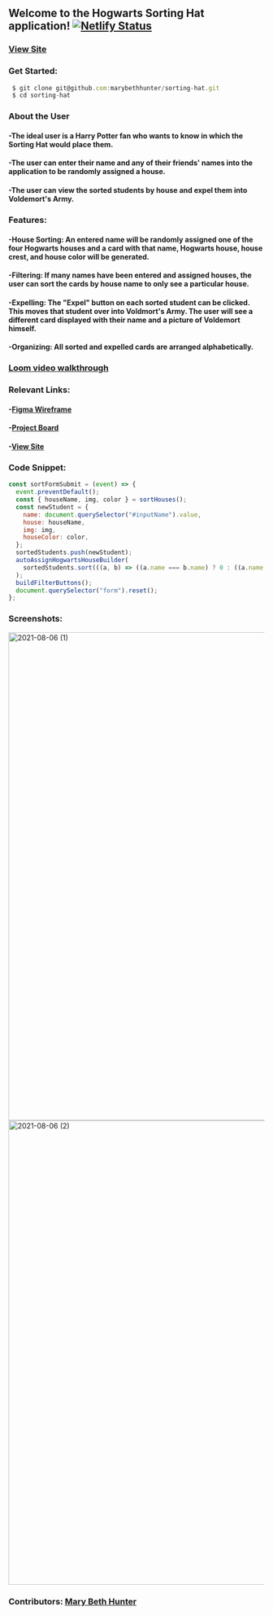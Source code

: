 ## Welcome to the Hogwarts Sorting Hat application! [![Netlify Status](https://api.netlify.com/api/v1/badges/434b4a23-adec-4c3c-89e5-9b7b7877a236/deploy-status)](https://app.netlify.com/sites/mbh-sortinghat/deploys)

### [View Site](https://mbh-sortinghat.netlify.app/)

### Get Started:

```javascript
 $ git clone git@github.com:marybethhunter/sorting-hat.git
 $ cd sorting-hat
```

### About the User
#### -The ideal user is a Harry Potter fan who wants to know in which the Sorting Hat would place them. 
#### -The user can enter their name and any of their friends' names into the application to be randomly assigned a house. 
#### -The user can view the sorted students by house and expel them into Voldemort's Army.

### Features: 
#### -House Sorting: An entered name will be randomly assigned one of the four Hogwarts houses and a card with that name, Hogwarts house, house crest, and house color will be generated.
#### -Filtering: If many names have been entered and assigned houses, the user can sort the cards by house name to only see a particular house. 

#### -Expelling: The "Expel" button on each sorted student can be clicked. This moves that student over into Voldmort's Army. The user will see a different card displayed with their name and a picture of Voldemort himself.

#### -Organizing: All sorted and expelled cards are arranged alphabetically.

### [Loom video walkthrough](https://www.loom.com/share/7c2437d0eb3546fe975b1b52dd9a73b9)

### Relevant Links:
#### -[Figma Wireframe](https://www.figma.com/file/VPChxqqF0SMoG7ZG7OHuFH/Sorting-Hat-App?node-id=0%3A1)
#### -[Project Board](https://github.com/marybethhunter/sorting-hat/projects/1)
#### -[View Site](https://mbh-sortinghat.netlify.app/)

### Code Snippet:

```javascript
const sortFormSubmit = (event) => {
  event.preventDefault();
  const { houseName, img, color } = sortHouses();
  const newStudent = {
    name: document.querySelector("#inputName").value,
    house: houseName,
    img: img,
    houseColor: color,
  };
  sortedStudents.push(newStudent);
  autoAssignHogwartsHouseBuilder(
    sortedStudents.sort(((a, b) => ((a.name === b.name) ? 0 : ((a.name > b.name)) ? 1 : -1)))
  );
  buildFilterButtons();
  document.querySelector("form").reset();
};
```

### Screenshots:

<img width="960" alt="2021-08-06 (1)" src="https://user-images.githubusercontent.com/86667443/128573741-37984916-aee4-476c-b0ce-76f6f8e3d495.png">

<img width="913" alt="2021-08-06 (2)" src="https://user-images.githubusercontent.com/86667443/128573764-b4c9205e-bcdb-457b-a273-ccf8d7c94ecc.png">

### Contributors: [Mary Beth Hunter](https://github.com/marybethhunter)
